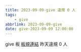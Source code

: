 ```yaml
---
title: 2023-09-09-give 違規 0 人
tags:
    - give
abbrlink: 2023-09-09-give
date: give-2023-09-09 12:00:00
---
```

give 板 [板規連結](https://www.ptt.cc/bbs/give/M.1612495900.A.C32.html)
昨天違規 0 人
